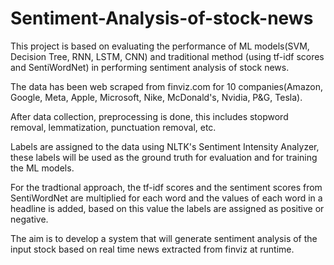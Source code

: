 # Sentiment-Analysis-of-stock-news
This project is based on evaluating the performance of ML models(SVM, Decision Tree, RNN, LSTM, CNN) and traditional method (using tf-idf scores and SentiWordNet) in performing sentiment analysis of stock news.

The data has been web scraped from finviz.com for 10 companies(Amazon, Google, Meta, Apple, Microsoft, Nike, McDonald's, Nvidia, P&G, Tesla).

After data collection, preprocessing is done, this includes stopword removal, lemmatization, punctuation removal, etc.

Labels are assigned to the data using NLTK's Sentiment Intensity Analyzer, these labels will be used as the ground truth for evaluation and for training the ML models.

For the tradtional approach, the tf-idf scores and the sentiment scores from SentiWordNet are multiplied for each word and the values of each word in a headline is added, based on this value the labels are assigned as positive or negative.

The aim is to develop a system that will generate sentiment analysis of the input stock based on real time news extracted from finviz at runtime.
